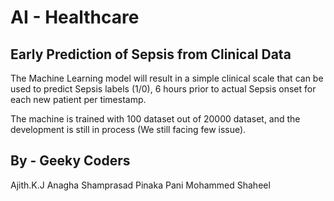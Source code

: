 # AI - Healthcare 
## Early Prediction of Sepsis from Clinical Data
The Machine Learning model will result in a simple clinical scale that can be used to predict Sepsis labels (1/0), 6 hours prior to actual Sepsis onset for each new patient per timestamp. 

The machine is trained with 100 dataset out of 20000 dataset, and the development is still in process (We still facing few issue).

## By - Geeky Coders
Ajith.K.J
Anagha Shamprasad
Pinaka Pani
Mohammed Shaheel
